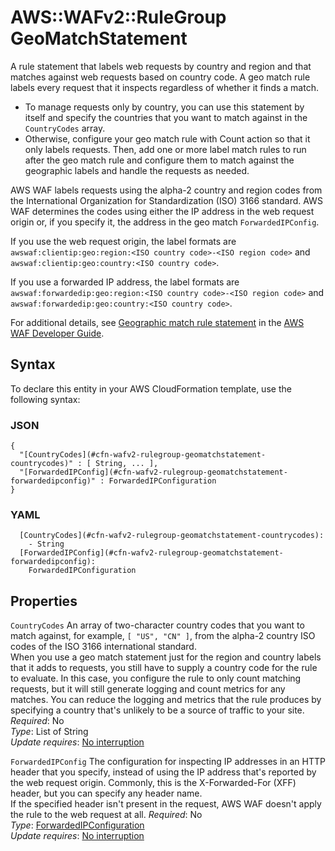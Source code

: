 # AWS::WAFv2::RuleGroup GeoMatchStatement<a name="aws-properties-wafv2-rulegroup-geomatchstatement"></a>

A rule statement that labels web requests by country and region and that matches against web requests based on country code\. A geo match rule labels every request that it inspects regardless of whether it finds a match\.

- To manage requests only by country, you can use this statement by itself and specify the countries that you want to match against in the `CountryCodes` array\.
- Otherwise, configure your geo match rule with Count action so that it only labels requests\. Then, add one or more label match rules to run after the geo match rule and configure them to match against the geographic labels and handle the requests as needed\.

AWS WAF labels requests using the alpha\-2 country and region codes from the International Organization for Standardization \(ISO\) 3166 standard\. AWS WAF determines the codes using either the IP address in the web request origin or, if you specify it, the address in the geo match `ForwardedIPConfig`\.

If you use the web request origin, the label formats are `awswaf:clientip:geo:region:<ISO country code>-<ISO region code>` and `awswaf:clientip:geo:country:<ISO country code>`\.

If you use a forwarded IP address, the label formats are `awswaf:forwardedip:geo:region:<ISO country code>-<ISO region code>` and `awswaf:forwardedip:geo:country:<ISO country code>`\.

For additional details, see [Geographic match rule statement](https://docs.aws.amazon.com/waf/latest/developerguide/waf-rule-statement-type-geo-match.html) in the [AWS WAF Developer Guide](https://docs.aws.amazon.com/waf/latest/developerguide/waf-chapter.html)\.

## Syntax<a name="aws-properties-wafv2-rulegroup-geomatchstatement-syntax"></a>

To declare this entity in your AWS CloudFormation template, use the following syntax:

### JSON<a name="aws-properties-wafv2-rulegroup-geomatchstatement-syntax.json"></a>

```
{
  "[CountryCodes](#cfn-wafv2-rulegroup-geomatchstatement-countrycodes)" : [ String, ... ],
  "[ForwardedIPConfig](#cfn-wafv2-rulegroup-geomatchstatement-forwardedipconfig)" : ForwardedIPConfiguration
}
```

### YAML<a name="aws-properties-wafv2-rulegroup-geomatchstatement-syntax.yaml"></a>

```
  [CountryCodes](#cfn-wafv2-rulegroup-geomatchstatement-countrycodes):
    - String
  [ForwardedIPConfig](#cfn-wafv2-rulegroup-geomatchstatement-forwardedipconfig):
    ForwardedIPConfiguration
```

## Properties<a name="aws-properties-wafv2-rulegroup-geomatchstatement-properties"></a>

`CountryCodes` <a name="cfn-wafv2-rulegroup-geomatchstatement-countrycodes"></a>
An array of two\-character country codes that you want to match against, for example, `[ "US", "CN" ]`, from the alpha\-2 country ISO codes of the ISO 3166 international standard\.  
When you use a geo match statement just for the region and country labels that it adds to requests, you still have to supply a country code for the rule to evaluate\. In this case, you configure the rule to only count matching requests, but it will still generate logging and count metrics for any matches\. You can reduce the logging and metrics that the rule produces by specifying a country that's unlikely to be a source of traffic to your site\.  
_Required_: No  
_Type_: List of String  
_Update requires_: [No interruption](https://docs.aws.amazon.com/AWSCloudFormation/latest/UserGuide/using-cfn-updating-stacks-update-behaviors.html#update-no-interrupt)

`ForwardedIPConfig` <a name="cfn-wafv2-rulegroup-geomatchstatement-forwardedipconfig"></a>
The configuration for inspecting IP addresses in an HTTP header that you specify, instead of using the IP address that's reported by the web request origin\. Commonly, this is the X\-Forwarded\-For \(XFF\) header, but you can specify any header name\.  
If the specified header isn't present in the request, AWS WAF doesn't apply the rule to the web request at all\.
_Required_: No  
_Type_: [ForwardedIPConfiguration](aws-properties-wafv2-rulegroup-forwardedipconfiguration.md)  
_Update requires_: [No interruption](https://docs.aws.amazon.com/AWSCloudFormation/latest/UserGuide/using-cfn-updating-stacks-update-behaviors.html#update-no-interrupt)
